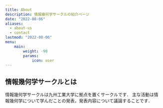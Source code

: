 ```yaml
---
title: About
description: 情報幾何学サークルの紹介ページ
date: "2022-08-06"
aliases:
  - about-us
  - contact
lastmod: "2022-08-06"
menu:
    main:
        weight: -90
        params:
            icon: user
---
```


## 情報幾何学サークルとは

情報幾何学サークルは九州工業大学に拠点を置くサークルです．
主な活動は情報幾何学について学んだことの発表，発表内容について議論することです．
